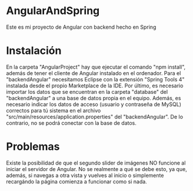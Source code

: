 # AngularAndSpring

Este es mi proyecto de Angular con backend hecho en Spring

# Instalación

En la carpeta "AngularProject" hay que ejecutar el comando "npm install",  además de tener el cliente de Angular instalado en el ordenador.
Para el "backendAngular" necesitamos Eclipse con la extensión "Spring Tools 4" instalada desde el propio Marketplace de la IDE.
Por último, es necesario importar los datos que se encuentran en la carpeta "database" del "backendAngular" a una base de datos propia en el equipo.
Además, es necesario indicar los datos de acceso (usuario y contraseña de MySQL) correctos para tú sistema en el archivo "src/main/resources/application.properties" del "backendAngular". De lo contrario, no se podrá conectar con la base de datos.

# Problemas

Existe la posibilidad de que el segundo slider de imágenes NO funcione al iniciar el servidor de Angular. No se realmente a qué se debe esto, ya que, además, si navegas a otra vista y vuelves al inicio o simplemente recargándo la página comienza a funcionar como si nada.
